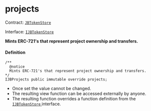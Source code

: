 # projects

Contract: [`JBTokenStore`](/dev/api/contracts/jbtokenstore/README.md)​‌

Interface: [`IJBTokenStore`](/dev/api/interfaces/ijbtokenstore.md)

**Mints ERC-721's that represent project ownership and transfers.**

#### Definition

```
/**
  @notice
  Mints ERC-721's that represent project ownership and transfers.
*/
IJBProjects public immutable override projects;
```

* Once set the value cannot be changed.
* The resulting view function can be accessed externally by anyone.
* The resulting function overrides a function definition from the [`IJBTokenStore` ](/dev/api/interfaces/ijbtokenstore.md) interface.
